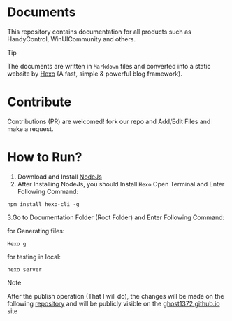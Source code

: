 # Documents

This repository contains documentation for all products such as HandyControl, WinUICommunity and others.

> [!TIP]
> The documents are written in `Markdown` files and converted into a static website by [Hexo](https://hexo.io/) (A fast, simple & powerful blog framework).

# Contribute
Contributions (PR) are welcomed!
fork our repo and Add/Edit Files and make a request.

# How to Run?

1. Download and Install [NodeJs](https://nodejs.org)
2. After Installing NodeJs, you should Install `Hexo`
Open Terminal and Enter Following Command:

```
npm install hexo-cli -g
```

3.Go to Documentation Folder (Root Folder) and Enter Following Command:

for Generating files:

```
Hexo g
```

for testing in local:

```
hexo server
```

> [!Note]
> After the publish operation (That I will do), the changes will be made on the following [repository](https://github.com/ghost1372/ghost1372.github.io) and will be publicly visible on the [ghost1372.github.io](https://ghost1372.github.io/) site